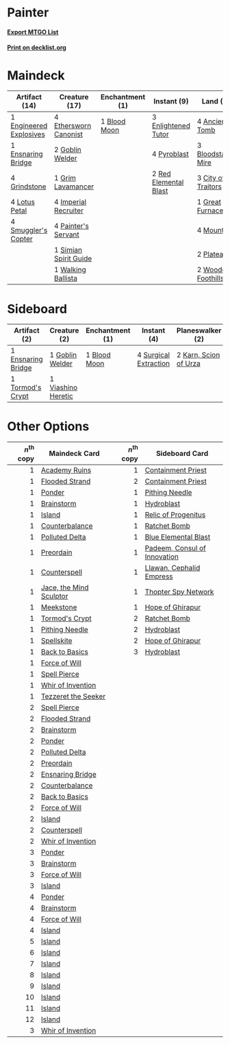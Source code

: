 # Painter

#### [Export MTGO List](../collection/Painter/Painter.txt)
#### [Print on decklist.org](http://decklist.org/?deckmain=4%09Ancient%20Tomb%0A1%09Blood%20Moon%0A3%09Bloodstained%20Mire%0A3%09City%20of%20Traitors%0A1%09Engineered%20Explosives%0A3%09Enlightened%20Tutor%0A1%09Ensnaring%20Bridge%0A4%09Ethersworn%20Canonist%0A2%09Goblin%20Welder%0A1%09Great%20Furnace%0A1%09Grim%20Lavamancer%0A4%09Grindstone%0A4%09Imperial%20Recruiter%0A4%09Lotus%20Petal%0A4%09Mountain%0A4%09Painter's%20Servant%0A2%09Plateau%0A4%09Pyroblast%0A2%09Red%20Elemental%20Blast%0A1%09Simian%20Spirit%20Guide%0A4%09Smuggler's%20Copter%0A1%09Walking%20Ballista%0A2%09Wooded%20Foothills&deckside=1%09Blood%20Moon%0A1%09Ensnaring%20Bridge%0A1%09Goblin%20Welder%0A2%09Karn,%20Scion%20of%20Urza%0A4%09Pyroclasm%0A4%09Surgical%20Extraction%0A1%09Tormod's%20Crypt%0A1%09Viashino%20Heretic)
# Maindeck

|                                          Artifact (14)                                           |                                         Creature (17)                                          |                                    Enchantment (1)                                    |                                          Instant (9)                                           |                                          Land (19)                                           |
|--------------------------------------------------------------------------------------------------|------------------------------------------------------------------------------------------------|---------------------------------------------------------------------------------------|------------------------------------------------------------------------------------------------|----------------------------------------------------------------------------------------------|
|1 [Engineered Explosives](http://gatherer.wizards.com/Pages/Card/Details.aspx?multiverseid=370549)|4 [Ethersworn Canonist](http://gatherer.wizards.com/Pages/Card/Details.aspx?multiverseid=370504)|1 [Blood Moon](http://gatherer.wizards.com/Pages/Card/Details.aspx?multiverseid=370419)|3 [Enlightened Tutor](http://gatherer.wizards.com/Pages/Card/Details.aspx?multiverseid=413551)  |4 [Ancient Tomb](http://gatherer.wizards.com/Pages/Card/Details.aspx?multiverseid=382842)     |
|1 [Ensnaring Bridge](http://gatherer.wizards.com/Pages/Card/Details.aspx?multiverseid=442213)     |2 [Goblin Welder](http://gatherer.wizards.com/Pages/Card/Details.aspx?multiverseid=442771)      |                                                                                       |4 [Pyroblast](http://gatherer.wizards.com/Pages/Card/Details.aspx?multiverseid=159243)          |3 [Bloodstained Mire](http://gatherer.wizards.com/Pages/Card/Details.aspx?multiverseid=405094)|
|4 [Grindstone](http://gatherer.wizards.com/Pages/Card/Details.aspx?multiverseid=425810)           |1 [Grim Lavamancer](http://gatherer.wizards.com/Pages/Card/Details.aspx?multiverseid=234706)    |                                                                                       |2 [Red Elemental Blast](http://gatherer.wizards.com/Pages/Card/Details.aspx?multiverseid=202447)|3 [City of Traitors](http://gatherer.wizards.com/Pages/Card/Details.aspx?multiverseid=397543) |
|4 [Lotus Petal](http://gatherer.wizards.com/Pages/Card/Details.aspx?multiverseid=420602)          |4 [Imperial Recruiter](http://gatherer.wizards.com/Pages/Card/Details.aspx?multiverseid=10539)  |                                                                                       |                                                                                                |1 [Great Furnace](http://gatherer.wizards.com/Pages/Card/Details.aspx?multiverseid=205284)    |
|4 [Smuggler's Copter](http://gatherer.wizards.com/Pages/Card/Details.aspx?multiverseid=417808)    |4 [Painter's Servant](http://gatherer.wizards.com/Pages/Card/Details.aspx?multiverseid=420607)  |                                                                                       |                                                                                                |4 [Mountain](http://gatherer.wizards.com/Pages/Card/Details.aspx?multiverseid=439604)         |
|                                                                                                  |1 [Simian Spirit Guide](http://gatherer.wizards.com/Pages/Card/Details.aspx?multiverseid=442137)|                                                                                       |                                                                                                |2 [Plateau](http://gatherer.wizards.com/Pages/Card/Details.aspx?multiverseid=383049)          |
|                                                                                                  |1 [Walking Ballista](http://gatherer.wizards.com/Pages/Card/Details.aspx?multiverseid=423848)   |                                                                                       |                                                                                                |2 [Wooded Foothills](http://gatherer.wizards.com/Pages/Card/Details.aspx?multiverseid=405116) |


# Sideboard

|                                        Artifact (2)                                         |                                        Creature (2)                                        |                                    Enchantment (1)                                    |                                          Instant (4)                                           |                                        Planeswalker (2)                                        |                                    Sorcery (4)                                     |
|---------------------------------------------------------------------------------------------|--------------------------------------------------------------------------------------------|---------------------------------------------------------------------------------------|------------------------------------------------------------------------------------------------|------------------------------------------------------------------------------------------------|------------------------------------------------------------------------------------|
|1 [Ensnaring Bridge](http://gatherer.wizards.com/Pages/Card/Details.aspx?multiverseid=442213)|1 [Goblin Welder](http://gatherer.wizards.com/Pages/Card/Details.aspx?multiverseid=442771)  |1 [Blood Moon](http://gatherer.wizards.com/Pages/Card/Details.aspx?multiverseid=370419)|4 [Surgical Extraction](http://gatherer.wizards.com/Pages/Card/Details.aspx?multiverseid=397706)|2 [Karn, Scion of Urza](http://gatherer.wizards.com/Pages/Card/Details.aspx?multiverseid=442889)|4 [Pyroclasm](http://gatherer.wizards.com/Pages/Card/Details.aspx?multiverseid=4354)|
|1 [Tormod's Crypt](http://gatherer.wizards.com/Pages/Card/Details.aspx?multiverseid=389723)  |1 [Viashino Heretic](http://gatherer.wizards.com/Pages/Card/Details.aspx?multiverseid=12424)|                                                                                       |                                                                                                |                                                                                                |                                                                                    |


# Other Options

|*n*<sup>th</sup> copy|                                          Maindeck Card                                           |*n*<sup>th</sup> copy|                                            Sideboard Card                                             |
|--------------------:|--------------------------------------------------------------------------------------------------|--------------------:|-------------------------------------------------------------------------------------------------------|
|                    1|[Academy Ruins](http://gatherer.wizards.com/Pages/Card/Details.aspx?multiverseid=370424)          |                    1|[Containment Priest](http://gatherer.wizards.com/Pages/Card/Details.aspx?multiverseid=429862)          |
|                    1|[Flooded Strand](http://gatherer.wizards.com/Pages/Card/Details.aspx?multiverseid=405098)         |                    2|[Containment Priest](http://gatherer.wizards.com/Pages/Card/Details.aspx?multiverseid=429862)          |
|                    1|[Ponder](http://gatherer.wizards.com/Pages/Card/Details.aspx?multiverseid=244313)                 |                    1|[Pithing Needle](http://gatherer.wizards.com/Pages/Card/Details.aspx?multiverseid=425815)              |
|                    1|[Brainstorm](http://gatherer.wizards.com/Pages/Card/Details.aspx?multiverseid=382871)             |                    1|[Hydroblast](http://gatherer.wizards.com/Pages/Card/Details.aspx?multiverseid=159231)                  |
|                    1|[Island](http://gatherer.wizards.com/Pages/Card/Details.aspx?multiverseid=439602)                 |                    1|[Relic of Progenitus](http://gatherer.wizards.com/Pages/Card/Details.aspx?multiverseid=205326)         |
|                    1|[Counterbalance](http://gatherer.wizards.com/Pages/Card/Details.aspx?multiverseid=429868)         |                    1|[Ratchet Bomb](http://gatherer.wizards.com/Pages/Card/Details.aspx?multiverseid=205482)                |
|                    1|[Polluted Delta](http://gatherer.wizards.com/Pages/Card/Details.aspx?multiverseid=405104)         |                    1|[Blue Elemental Blast](http://gatherer.wizards.com/Pages/Card/Details.aspx?multiverseid=202520)        |
|                    1|[Preordain](http://gatherer.wizards.com/Pages/Card/Details.aspx?multiverseid=265979)              |                    1|[Padeem, Consul of Innovation](http://gatherer.wizards.com/Pages/Card/Details.aspx?multiverseid=417632)|
|                    1|[Counterspell](http://gatherer.wizards.com/Pages/Card/Details.aspx?multiverseid=382897)           |                    1|[Llawan, Cephalid Empress](http://gatherer.wizards.com/Pages/Card/Details.aspx?multiverseid=27175)     |
|                    1|[Jace, the Mind Sculptor](http://gatherer.wizards.com/Pages/Card/Details.aspx?multiverseid=382979)|                    1|[Thopter Spy Network](http://gatherer.wizards.com/Pages/Card/Details.aspx?multiverseid=398519)         |
|                    1|[Meekstone](http://gatherer.wizards.com/Pages/Card/Details.aspx?multiverseid=425811)              |                    1|[Hope of Ghirapur](http://gatherer.wizards.com/Pages/Card/Details.aspx?multiverseid=423821)            |
|                    1|[Tormod's Crypt](http://gatherer.wizards.com/Pages/Card/Details.aspx?multiverseid=389723)         |                    2|[Ratchet Bomb](http://gatherer.wizards.com/Pages/Card/Details.aspx?multiverseid=205482)                |
|                    1|[Pithing Needle](http://gatherer.wizards.com/Pages/Card/Details.aspx?multiverseid=425815)         |                    2|[Hydroblast](http://gatherer.wizards.com/Pages/Card/Details.aspx?multiverseid=159231)                  |
|                    1|[Spellskite](http://gatherer.wizards.com/Pages/Card/Details.aspx?multiverseid=397743)             |                    2|[Hope of Ghirapur](http://gatherer.wizards.com/Pages/Card/Details.aspx?multiverseid=423821)            |
|                    1|[Back to Basics](http://gatherer.wizards.com/Pages/Card/Details.aspx?multiverseid=5711)           |                    3|[Hydroblast](http://gatherer.wizards.com/Pages/Card/Details.aspx?multiverseid=159231)                  |
|                    1|[Force of Will](http://gatherer.wizards.com/Pages/Card/Details.aspx?multiverseid=382943)          |                     |                                                                                                       |
|                    1|[Spell Pierce](http://gatherer.wizards.com/Pages/Card/Details.aspx?multiverseid=425876)           |                     |                                                                                                       |
|                    1|[Whir of Invention](http://gatherer.wizards.com/Pages/Card/Details.aspx?multiverseid=423716)      |                     |                                                                                                       |
|                    1|[Tezzeret the Seeker](http://gatherer.wizards.com/Pages/Card/Details.aspx?multiverseid=397700)    |                     |                                                                                                       |
|                    2|[Spell Pierce](http://gatherer.wizards.com/Pages/Card/Details.aspx?multiverseid=425876)           |                     |                                                                                                       |
|                    2|[Flooded Strand](http://gatherer.wizards.com/Pages/Card/Details.aspx?multiverseid=405098)         |                     |                                                                                                       |
|                    2|[Brainstorm](http://gatherer.wizards.com/Pages/Card/Details.aspx?multiverseid=382871)             |                     |                                                                                                       |
|                    2|[Ponder](http://gatherer.wizards.com/Pages/Card/Details.aspx?multiverseid=244313)                 |                     |                                                                                                       |
|                    2|[Polluted Delta](http://gatherer.wizards.com/Pages/Card/Details.aspx?multiverseid=405104)         |                     |                                                                                                       |
|                    2|[Preordain](http://gatherer.wizards.com/Pages/Card/Details.aspx?multiverseid=265979)              |                     |                                                                                                       |
|                    2|[Ensnaring Bridge](http://gatherer.wizards.com/Pages/Card/Details.aspx?multiverseid=442213)       |                     |                                                                                                       |
|                    2|[Counterbalance](http://gatherer.wizards.com/Pages/Card/Details.aspx?multiverseid=429868)         |                     |                                                                                                       |
|                    2|[Back to Basics](http://gatherer.wizards.com/Pages/Card/Details.aspx?multiverseid=5711)           |                     |                                                                                                       |
|                    2|[Force of Will](http://gatherer.wizards.com/Pages/Card/Details.aspx?multiverseid=382943)          |                     |                                                                                                       |
|                    2|[Island](http://gatherer.wizards.com/Pages/Card/Details.aspx?multiverseid=439602)                 |                     |                                                                                                       |
|                    2|[Counterspell](http://gatherer.wizards.com/Pages/Card/Details.aspx?multiverseid=382897)           |                     |                                                                                                       |
|                    2|[Whir of Invention](http://gatherer.wizards.com/Pages/Card/Details.aspx?multiverseid=423716)      |                     |                                                                                                       |
|                    3|[Ponder](http://gatherer.wizards.com/Pages/Card/Details.aspx?multiverseid=244313)                 |                     |                                                                                                       |
|                    3|[Brainstorm](http://gatherer.wizards.com/Pages/Card/Details.aspx?multiverseid=382871)             |                     |                                                                                                       |
|                    3|[Force of Will](http://gatherer.wizards.com/Pages/Card/Details.aspx?multiverseid=382943)          |                     |                                                                                                       |
|                    3|[Island](http://gatherer.wizards.com/Pages/Card/Details.aspx?multiverseid=439602)                 |                     |                                                                                                       |
|                    4|[Ponder](http://gatherer.wizards.com/Pages/Card/Details.aspx?multiverseid=244313)                 |                     |                                                                                                       |
|                    4|[Brainstorm](http://gatherer.wizards.com/Pages/Card/Details.aspx?multiverseid=382871)             |                     |                                                                                                       |
|                    4|[Force of Will](http://gatherer.wizards.com/Pages/Card/Details.aspx?multiverseid=382943)          |                     |                                                                                                       |
|                    4|[Island](http://gatherer.wizards.com/Pages/Card/Details.aspx?multiverseid=439602)                 |                     |                                                                                                       |
|                    5|[Island](http://gatherer.wizards.com/Pages/Card/Details.aspx?multiverseid=439602)                 |                     |                                                                                                       |
|                    6|[Island](http://gatherer.wizards.com/Pages/Card/Details.aspx?multiverseid=439602)                 |                     |                                                                                                       |
|                    7|[Island](http://gatherer.wizards.com/Pages/Card/Details.aspx?multiverseid=439602)                 |                     |                                                                                                       |
|                    8|[Island](http://gatherer.wizards.com/Pages/Card/Details.aspx?multiverseid=439602)                 |                     |                                                                                                       |
|                    9|[Island](http://gatherer.wizards.com/Pages/Card/Details.aspx?multiverseid=439602)                 |                     |                                                                                                       |
|                   10|[Island](http://gatherer.wizards.com/Pages/Card/Details.aspx?multiverseid=439602)                 |                     |                                                                                                       |
|                   11|[Island](http://gatherer.wizards.com/Pages/Card/Details.aspx?multiverseid=439602)                 |                     |                                                                                                       |
|                   12|[Island](http://gatherer.wizards.com/Pages/Card/Details.aspx?multiverseid=439602)                 |                     |                                                                                                       |
|                    3|[Whir of Invention](http://gatherer.wizards.com/Pages/Card/Details.aspx?multiverseid=423716)      |                     |                                                                                                       |

